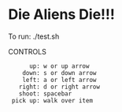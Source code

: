 # Die Aliens Die!!!

To run:
./test.sh

CONTROLS

          up: w or up arrow
        down: s or down arrow
        left: a or left arrow
       right: d or right arrow
       shoot: spacebar
     pick up: walk over item


